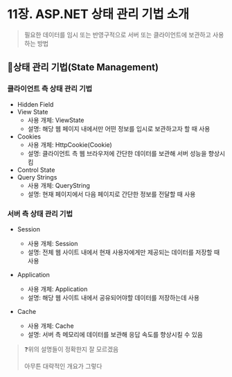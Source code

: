 # 11장. ASP.NET 상태 관리 기법 소개

> 필요한 데이터를 임시 또는 반영구적으로 서버 또는 클라이언트에 보관하고 사용하는 방법



## 📌상태 관리 기법(State Management)

### 클라이언트 측 상태 관리 기법

* Hidden Field
* View State
  * 사용 개체: ViewState
  * 설명: 해당 웹 페이지 내에서만 어떤 정보를 입시로 보관하고자 할 때 사용
* Cookies
  * 사용 개체: HttpCookie(Cookie)
  * 설명: 클라이언트 측 웹 브라우저에 간단한 데이터를 보관해 서버 성능을 향상시킴
* Control State
* Query Strings
  * 사용 개체: QueryString
  * 설명: 현재 페이지에서 다음 페이지로 간단한 정보를 전달할 때 사용

### 서버 측 상태 관리 기법

* Session
  * 사용 개체: Session
  * 설명: 전체 웹 사이트 내에서 현재 사용자에게만 제공되는 데이터를 저장할 때 사용
* Application 
  * 사용 개체: Application
  * 설명: 해당 웹 사이트 내에서 공유되어야할 데이터를 저장하는데 사용


* Cache
  * 사용 개체: Cache
  * 설명: 서버 측 메모리에 데이터를 보관해 응답 속도를 향상시킬 수 있음

>❓위의 설명들이 정확한지 잘 모르겠음
>
>아무튼 대략적인 개요가 그렇다

